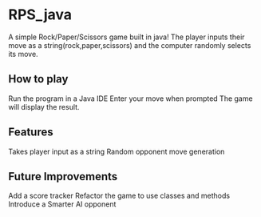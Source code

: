 # RPS_java
A simple Rock/Paper/Scissors game built in java!
The player inputs their move as a string(rock,paper,scissors) and the computer randomly selects its move.
## How to play
Run the program in a Java IDE
Enter your move when prompted
The game will display the result.
## Features
Takes player input as a string
Random opponent move generation
## Future Improvements
Add a score tracker
Refactor the game to use classes and methods
Introduce a Smarter AI opponent
